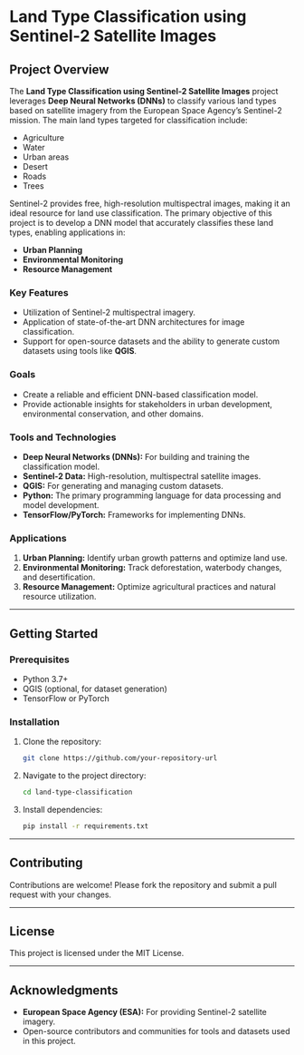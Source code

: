 # Land Type Classification using Sentinel-2 Satellite Images

## Project Overview

The **Land Type Classification using Sentinel-2 Satellite Images** project leverages **Deep Neural Networks (DNNs)** to classify various land types based on satellite imagery from the European Space Agency’s Sentinel-2 mission. The main land types targeted for classification include:

- Agriculture
- Water
- Urban areas
- Desert
- Roads
- Trees

Sentinel-2 provides free, high-resolution multispectral images, making it an ideal resource for land use classification. The primary objective of this project is to develop a DNN model that accurately classifies these land types, enabling applications in:

- **Urban Planning**
- **Environmental Monitoring**
- **Resource Management**

### Key Features
- Utilization of Sentinel-2 multispectral imagery.
- Application of state-of-the-art DNN architectures for image classification.
- Support for open-source datasets and the ability to generate custom datasets using tools like **QGIS**.

### Goals
- Create a reliable and efficient DNN-based classification model.
- Provide actionable insights for stakeholders in urban development, environmental conservation, and other domains.

### Tools and Technologies
- **Deep Neural Networks (DNNs):** For building and training the classification model.
- **Sentinel-2 Data:** High-resolution, multispectral satellite images.
- **QGIS:** For generating and managing custom datasets.
- **Python:** The primary programming language for data processing and model development.
- **TensorFlow/PyTorch:** Frameworks for implementing DNNs.

### Applications
1. **Urban Planning:** Identify urban growth patterns and optimize land use.
2. **Environmental Monitoring:** Track deforestation, waterbody changes, and desertification.
3. **Resource Management:** Optimize agricultural practices and natural resource utilization.

---

## Getting Started

### Prerequisites
- Python 3.7+
- QGIS (optional, for dataset generation)
- TensorFlow or PyTorch

### Installation
1. Clone the repository:
   ```bash
   git clone https://github.com/your-repository-url
   ```
2. Navigate to the project directory:
   ```bash
   cd land-type-classification
   ```
3. Install dependencies:
   ```bash
   pip install -r requirements.txt
   ```

---

## Contributing
Contributions are welcome! Please fork the repository and submit a pull request with your changes.

---

## License
This project is licensed under the MIT License.

---

## Acknowledgments
- **European Space Agency (ESA):** For providing Sentinel-2 satellite imagery.
- Open-source contributors and communities for tools and datasets used in this project.

